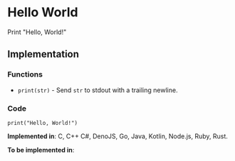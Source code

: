# Hello World

Print "Hello, World!"

## Implementation

### Functions

- `print(str)` - Send `str` to stdout with a trailing newline.

### Code

```
print("Hello, World!")
```

**Implemented in**: C, C++ C#, DenoJS, Go, Java, Kotlin, Node.js, Ruby, Rust.

**To be implemented in**:
